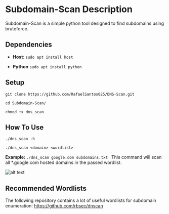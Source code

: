# Subdomain-Scan Description
Subdomain-Scan is a simple python tool designed to find subdomains using bruteforce.

## Dependencies

* <b>Host</b>:
    ```sudo apt install host```
    
* <b>Python</b>
    ```sudo apt install python```

## Setup

```git clone https://github.com/RafaelSantos025/DNS-Scan.git```

```cd Subdomain-Scan/```

```chmod +x dns_scan```

## How To Use

```./dns_scan -h```

```./dns_scan <domain> <wordlist>```

<b>Example: </b> ```./dns_scan google.com subdomains.txt ```
This command will scan all *.google.com hosted domains in the passed wordlist.

![alt text](https://i.ibb.co/yN7krfs/running-dns-scan.png)

## Recommended Wordlists

The following repository contains a lot of useful wordlists for subdomain enumeration: https://github.com/rbsec/dnscan
